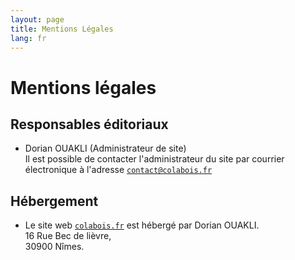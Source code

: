 ```yaml
---
layout: page
title: Mentions Légales
lang: fr
---
```


Mentions légales
================

Responsables éditoriaux
-----------------------

- Dorian OUAKLI (Administrateur de site)  
    Il est possible de contacter l'administrateur du site par courrier électronique à l'adresse [`contact@colabois.fr`](mailto:contact@colabois.fr)


Hébergement
-----------
- Le site web [`colabois.fr`](https://colabois.fr) est hébergé par Dorian OUAKLI.  
    16 Rue Bec de lièvre,  
    30900 Nîmes.
